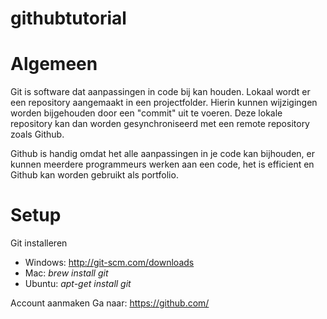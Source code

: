 # githubtutorial

# Algemeen

Git is software dat aanpassingen in code bij kan houden. Lokaal wordt er een repository aangemaakt in een projectfolder. Hierin kunnen wijzigingen worden bijgehouden door een "commit" uit te voeren. Deze lokale repository kan dan worden gesynchroniseerd met een remote repository zoals Github.
  
Github is handig omdat het alle aanpassingen in je code kan bijhouden, er kunnen meerdere programmeurs werken aan een code, het is efficient en Github kan worden gebruikt als portfolio.

# Setup

Git installeren
- Windows: http://git-scm.com/downloads
- Mac: *brew install git*
- Ubuntu: *apt-get install git*

Account aanmaken
Ga naar: https://github.com/

